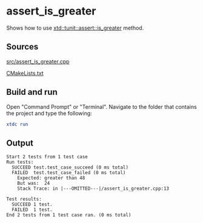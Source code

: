 # assert_is_greater

Shows how to use [xtd::tunit::assert::is_greater](https://gammasoft71.github.io/xtd/reference_guides/latest/classxtd_1_1tunit_1_1assert.html#ac53259e09185becf30c2f96619653025) method.

## Sources

[src/assert_is_greater.cpp](src/assert_is_greater.cpp)

[CMakeLists.txt](CMakeLists.txt)

## Build and run

Open "Command Prompt" or "Terminal". Navigate to the folder that contains the project and type the following:

```cmake
xtdc run
```

## Output

```
Start 2 tests from 1 test case
Run tests:
  SUCCEED test.test_case_succeed (0 ms total)
  FAILED  test.test_case_failed (0 ms total)
    Expected: greater than 48
    But was:  24
    Stack Trace: in |---OMITTED---|/assert_is_greater.cpp:13

Test results:
  SUCCEED 1 test.
  FAILED  1 test.
End 2 tests from 1 test case ran. (0 ms total)
```
